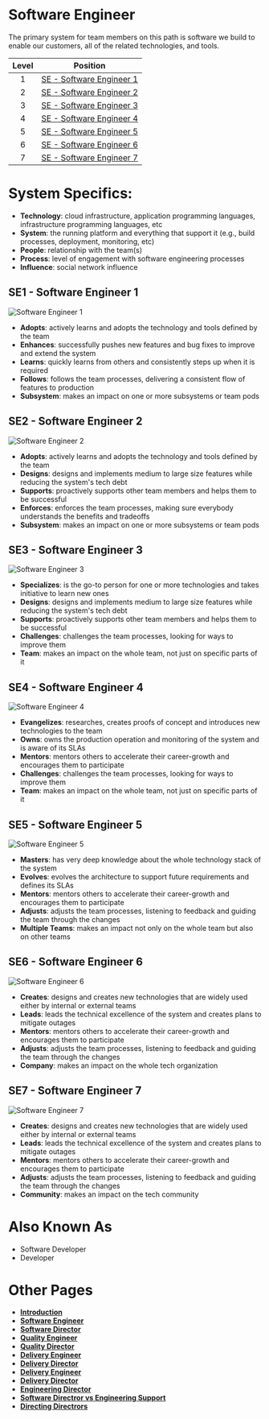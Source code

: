 # Software Engineer

The primary system for team members on this path is software we build to enable our customers, all of the related technologies, and tools.

| Level | Position |
| :---: | :---: |
| 1 | [SE - Software Engineer 1](#se1---software-engineer-1) |
| 2 | [SE - Software Engineer 2](#se2---software-engineer-2) |
| 3 | [SE - Software Engineer 3](#se3---software-engineer-3) |
| 4 | [SE - Software Engineer 4](#se4---software-engineer-4) |
| 5 | [SE - Software Engineer 5](#se5---software-engineer-5) |
| 6 | [SE - Software Engineer 6](#se6---software-engineer-6) |
| 7 | [SE - Software Engineer 7](#se7---software-engineer-7) |

# System Specifics:
* **Technology**: cloud infrastructure, application programming languages, infrastructure programming languages, etc   
* **System**: the running platform and everything that support it (e.g., build processes, deployment, monitoring, etc)
* **People**: relationship with the team(s)
* **Process**: level of engagement with software engineering processes
* **Influence**: social network influence

## SE1 - Software Engineer 1

<picture>
  <source media="(prefers-color-scheme: dark)" srcset="/charts/software-engineer-1-dark.png">
  <source media="(prefers-color-scheme: light)" srcset="/charts/software-engineer-1.png">
  <img alt="Software Engineer 1" src="/charts/software-engineer-1.png">
</picture>

* **Adopts**: actively learns and adopts the technology and tools defined by the team
* **Enhances**: successfully pushes new features and bug fixes to improve and extend the system
* **Learns**: quickly learns from others and consistently steps up when it is required
* **Follows**: follows the team processes, delivering a consistent flow of features to production
* **Subsystem**: makes an impact on one or more subsystems or team pods

## SE2 - Software Engineer 2

<picture>
  <source media="(prefers-color-scheme: dark)" srcset="/charts/software-engineer-2-dark.png">
  <source media="(prefers-color-scheme: light)" srcset="/charts/software-engineer-2.png">
  <img alt="Software Engineer 2" src="/charts/software-engineer-2.png">
</picture>

* **Adopts**: actively learns and adopts the technology and tools defined by the team
* **Designs**: designs and implements medium to large size features while reducing the system's tech debt
* **Supports**: proactively supports other team members and helps them to be successful
* **Enforces**: enforces the team processes, making sure everybody understands the benefits and tradeoffs
* **Subsystem**: makes an impact on one or more subsystems or team pods

## SE3 - Software Engineer 3

<picture>
  <source media="(prefers-color-scheme: dark)" srcset="/charts/software-engineer-3-dark.png">
  <source media="(prefers-color-scheme: light)" srcset="/charts/software-engineer-3.png">
  <img alt="Software Engineer 3" src="/charts/software-engineer-3.png">
</picture>

* **Specializes**: is the go-to person for one or more technologies and takes initiative to learn new ones
* **Designs**: designs and implements medium to large size features while reducing the system's tech debt
* **Supports**: proactively supports other team members and helps them to be successful
* **Challenges**: challenges the team processes, looking for ways to improve them
* **Team**: makes an impact on the whole team, not just on specific parts of it

## SE4 - Software Engineer 4

<picture>
  <source media="(prefers-color-scheme: dark)" srcset="/charts/software-engineer-4-dark.png">
  <source media="(prefers-color-scheme: light)" srcset="/charts/software-engineer-4.png">
  <img alt="Software Engineer 4" src="/charts/software-engineer-4.png">
</picture>

* **Evangelizes**: researches, creates proofs of concept and introduces new technologies to the team
* **Owns**: owns the production operation and monitoring of the system and is aware of its SLAs
* **Mentors**: mentors others to accelerate their career-growth and encourages them to participate
* **Challenges**: challenges the team processes, looking for ways to improve them
* **Team**: makes an impact on the whole team, not just on specific parts of it

## SE5 - Software Engineer 5

<picture>
  <source media="(prefers-color-scheme: dark)" srcset="/charts/software-engineer-5-dark.png">
  <source media="(prefers-color-scheme: light)" srcset="/charts/software-engineer-5.png">
  <img alt="Software Engineer 5" src="/charts/software-engineer-5.png">
</picture>

* **Masters**: has very deep knowledge about the whole technology stack of the system
* **Evolves**: evolves the architecture to support future requirements and defines its SLAs
* **Mentors**: mentors others to accelerate their career-growth and encourages them to participate
* **Adjusts**: adjusts the team processes, listening to feedback and guiding the team through the changes
* **Multiple Teams**: makes an impact not only on the whole team but also on other teams

## SE6 - Software Engineer 6

<picture>
  <source media="(prefers-color-scheme: dark)" srcset="/charts/software-engineer-6-dark.png">
  <source media="(prefers-color-scheme: light)" srcset="/charts/software-engineer-6.png">
  <img alt="Software Engineer 6" src="/charts/software-engineer-6.png">
</picture>

* **Creates**: designs and creates new technologies that are widely used either by internal or external teams
* **Leads**: leads the technical excellence of the system and creates plans to mitigate outages
* **Mentors**: mentors others to accelerate their career-growth and encourages them to participate
* **Adjusts**: adjusts the team processes, listening to feedback and guiding the team through the changes
* **Company**: makes an impact on the whole tech organization

## SE7 - Software Engineer 7

<picture>
  <source media="(prefers-color-scheme: dark)" srcset="/charts/software-engineer-7-dark.png">
  <source media="(prefers-color-scheme: light)" srcset="/charts/software-engineer-7.png">
  <img alt="Software Engineer 7" src="/charts/software-engineer-7.png">
</picture>

* **Creates**: designs and creates new technologies that are widely used either by internal or external teams
* **Leads**: leads the technical excellence of the system and creates plans to mitigate outages
* **Mentors**: mentors others to accelerate their career-growth and encourages them to participate
* **Adjusts**: adjusts the team processes, listening to feedback and guiding the team through the changes
* **Community**: makes an impact on the tech community

# Also Known As
* Software Developer
* Developer

# Other Pages
* [**Introduction**](README.md)
* [**Software Engineer**](Software-Engineer.md)
* [**Software Director**](Software-Director.md) 
* [**Quality Engineer**](Quality-Engineer.md)
* [**Quality Director**](Quality-Director.md)
* [**Delivery Engineer**](Delivery-Engineer.md)
* [**Delivery Director**](Delivery-Director.md)
* [**Delivery Engineer**](Delivery-Engineer.md)
* [**Delivery Director**](Delivery-Director.md)
* [**Engineering Director**](Engineering-Director.md)
* [**Software Directror vs Engineering Support**](Comparison-Software-Director-Engineering-Director.md)
* [**Directing Directrors**](Directing-Directors.md)
